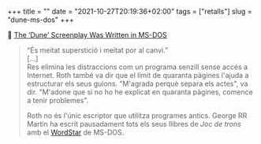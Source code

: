 +++
title = ""
date = "2021-10-27T20:19:36+02:00"
tags = ["retalls"]
slug = "dune-ms-dos"
+++

📎 [The ‘Dune’ Screenplay Was Written in MS-DOS](https://www.vice.com/en/article/wxdeay/the-dune-screenplay-was-written-in-ms-dos)

> “És meitat superstició i meitat por al canvi.”  
> \[…]  
> Res elimina les distraccions com un programa senzill sense accés a Internet. Roth també va dir que el límit de quaranta pàgines l'ajuda a estructurar els seus guions. "M'agrada perquè separa els actes", va dir. "M'adone que si no ho he explicat en quaranta pàgines, comence a tenir problemes".
> 
> Roth no és l'únic escriptor que utilitza programes antics. George RR Martin ha escrit pausadament tots els seus llibres de *Joc de trons* amb el [WordStar](https://www.vice.com/en/article/53dwb3/it-makes-no-sense-that-word-processors-are-still-designed-for-the-printed-page) de MS-DOS.
